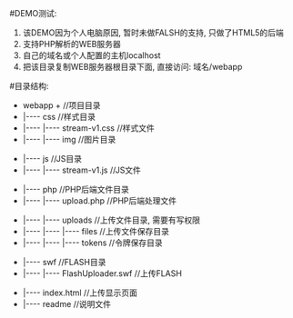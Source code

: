 #DEMO测试:
1. 该DEMO因为个人电脑原因, 暂时未做FALSH的支持, 只做了HTML5的后端
2. 支持PHP解析的WEB服务器
3. 自己的域名或个人配置的主机localhost
4. 把该目录复制WEB服务器根目录下面, 直接访问: 域名/webapp

#目录结构:
>
+ webapp                                    + //项目目录
+ |---- css                                 //样式目录
+ |---- |---- stream-v1.css                 //样式文件
+ |---- |---- img                           //图片目录

> 
+ |---- js                                  //JS目录
+ |---- |---- stream-v1.js                  //JS文件

>
+ |---- php                                 //PHP后端文件目录
+ |---- |---- upload.php                    //PHP后端处理文件

>
* |---- |---- uploads                       //上传文件目录, 需要有写权限
* |---- |---- |---- files                   //上传文件保存目录
* |---- |---- |---- tokens                  //令牌保存目录

>
>
+ |---- swf                                 //FLASH目录
+ |---- |---- FlashUploader.swf             //上传FLASH


>
>
+ |---- index.html                          //上传显示页面
+ |---- readme                              //说明文件
